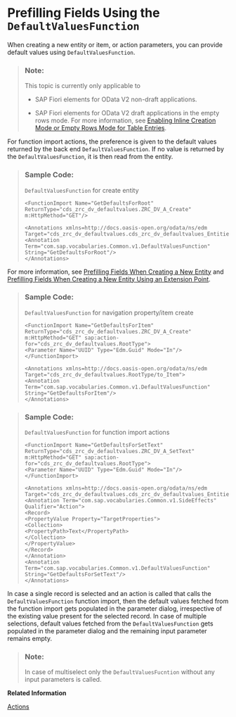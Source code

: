 <!-- loio5ada91cc1ad8455bbfb7e6aee96383f2 -->

# Prefilling Fields Using the `DefaultValuesFunction`

When creating a new entity or item, or action parameters, you can provide default values using `DefaultValuesFunction`.

> ### Note:  
> This topic is currently only applicable to
> 
> -   SAP Fiori elements for OData V2 non-draft applications.
> 
> -   SAP Fiori elements for OData V2 draft applications in the empty rows mode. For more information, see [Enabling Inline Creation Mode or Empty Rows Mode for Table Entries](enabling-inline-creation-mode-or-empty-rows-mode-for-table-entries-cfb04f0.md).

For function import actions, the preference is given to the default values returned by the back end `DefaultValuesFunction`. If no value is returned by the `DefaultValuesFunction`, it is then read from the entity.

> ### Sample Code:  
> `DefaultValuesFunction` for create entity
> 
> ```
> <FunctionImport Name="GetDefaultsForRoot" ReturnType="cds_zrc_dv_defaultvalues.ZRC_DV_A_Create" m:HttpMethod="GET"/> 
>  
> <Annotations xmlns=http://docs.oasis-open.org/odata/ns/edm Target="cds_zrc_dv_defaultvalues.cds_zrc_dv_defaultvalues_Entities/Root">
> <Annotation Term="com.sap.vocabularies.Common.v1.DefaultValuesFunction" String="GetDefaultsForRoot"/>
> </Annotations>
> 
> ```

For more information, see [Prefilling Fields When Creating a New Entity](prefilling-fields-when-creating-a-new-entity-11ff444.md) and [Prefilling Fields When Creating a New Entity Using an Extension Point](prefilling-fields-when-creating-a-new-entity-using-an-extension-point-189e2d8.md).

> ### Sample Code:  
> `DefaultValuesFunction` for navigation property/item create
> 
> ```
> <FunctionImport Name="GetDefaultsForItem" ReturnType="cds_zrc_dv_defaultvalues.ZRC_DV_A_Create" m:HttpMethod="GET" sap:action-for="cds_zrc_dv_defaultvalues.RootType">
> <Parameter Name="UUID" Type="Edm.Guid" Mode="In"/>
> </FunctionImport>
>  
> <Annotations xmlns=http://docs.oasis-open.org/odata/ns/edm Target="cds_zrc_dv_defaultvalues.RootType/to_Item">
> <Annotation Term="com.sap.vocabularies.Common.v1.DefaultValuesFunction" String="GetDefaultsForItem"/>
> </Annotations>
> 
> ```

> ### Sample Code:  
> `DefaultValuesFunction` for function import actions
> 
> ```
> <FunctionImport Name="GetDefaultsForSetText" ReturnType="cds_zrc_dv_defaultvalues.ZRC_DV_A_SetText" m:HttpMethod="GET" sap:action-for="cds_zrc_dv_defaultvalues.RootType">
> <Parameter Name="UUID" Type="Edm.Guid" Mode="In"/>
> </FunctionImport>
>  
> <Annotations xmlns=http://docs.oasis-open.org/odata/ns/edm Target="cds_zrc_dv_defaultvalues.cds_zrc_dv_defaultvalues_Entities/SetText">
> <Annotation Term="com.sap.vocabularies.Common.v1.SideEffects" Qualifier="Action">
> <Record>
> <PropertyValue Property="TargetProperties">
> <Collection>
> <PropertyPath>Text</PropertyPath>
> </Collection>
> </PropertyValue>
> </Record>
> </Annotation>
> <Annotation Term="com.sap.vocabularies.Common.v1.DefaultValuesFunction" String="GetDefaultsForSetText"/>
> </Annotations>
> 
> ```

In case a single record is selected and an action is called that calls the `DefaultValuesFunction` function import, then the default values fetched from the function import gets populated in the parameter dialog, irrespective of the existing value present for the selected record. In case of multiple selections, default values fetched from the `DefaultValuesFunction` gets populated in the parameter dialog and the remaining input parameter remains empty.

> ### Note:  
> In case of multiselect only the `DefaultValuesFucntion` without any input parameters is called.

**Related Information**  


[Actions](actions-cbf16c5.md "You can use generic actions provided by SAP Fiori elements and implement application-specific actions using annotations or extension points.")

